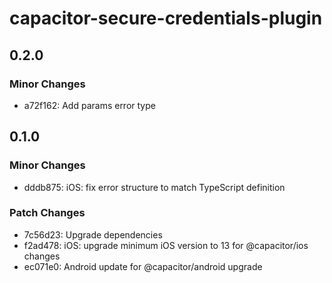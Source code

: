 # capacitor-secure-credentials-plugin

## 0.2.0

### Minor Changes

- a72f162: Add params error type

## 0.1.0

### Minor Changes

- dddb875: iOS: fix error structure to match TypeScript definition

### Patch Changes

- 7c56d23: Upgrade dependencies
- f2ad478: iOS: upgrade minimum iOS version to 13 for @capacitor/ios changes
- ec071e0: Android update for @capacitor/android upgrade
